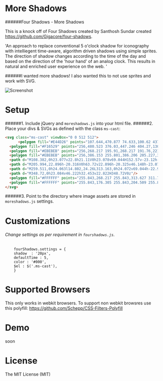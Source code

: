 More Shadows
============
######Four Shadows - More Shadows

This is a knock off of Four Shadows created by Santhosh Sundar created https://github.com/Gigacore/four-shadows.

'An approach to replace conventional 5 o'clock shadow for iconography with intelliegent time-aware, algorithm driven shadows using simple sprites. The direction of shadow changes according to the time of the day and based on the direction of the 'hour hand' of an analog clock. This results in natural and enriched user experience on the web. '

######I wanted more shadows!
I also wanted this to not use sprites and work with SVG.

![Screenshot](http://i.imgur.com/WzZIrs0.gif)


Setup
============
######1. Include jQuery and ```moreshadows.js``` into your html file.
######2. Place your divs & SVGs as defined with the class ``ms-cast``:

```HTML
<svg class="ms-cast" viewBox="0 0 512 512">
      <polygon fill="#E44D26" points="107.644,470.877 74.633,100.62 437.367,100.62 404.321,470.819 255.778,512             "/>
  <polygon fill="#F16529" points="256,480.523 376.03,447.246 404.27,130.894 256,130.894             "/>
  <polygon fill="#EBEBEB" points="256,268.217 195.91,268.217 191.76,221.716 256,221.716 256,176.305 255.843,176.305 142.132,176.305 143.219,188.488 154.38,313.627 256,313.627"/>
  <polygon fill="#EBEBEB" points="256,386.153 255.801,386.206 205.227,372.55 201.994,336.333 177.419,336.333 156.409,336.333 162.771,407.634 255.791,433.457 256,433.399"/>
  <path d="M108.382,0h23.077v22.8h21.11V0h23.078v69.044H152.57v-23.12h-21.11v23.12h-23.077V0z"/>
  <path d="M205.994,22.896h-20.316V0h63.72v22.896h-20.325v46.148h-23.078V22.896z"/>
  <path d="M259.511,0h24.063l14.802,24.26L313.163,0h24.072v69.044h-22.982V34.822l-15.877,24.549h-0.397l-15.888-24.549v34.222h-22.58V0z"/>
  <path d="M348.72,0h23.084v46.222h32.453v22.822H348.72V0z"/>
  <polygon fill="#FFFFFF" points="255.843,268.217 255.843,313.627 311.761,313.627 306.49,372.521 255.843,386.191 255.843,433.435 348.937,407.634 349.62,399.962 360.291,280.411 361.399,268.217 349.162,268.217"/>
  <polygon fill="#FFFFFF" points="255.843,176.305 255.843,204.509 255.843,221.605 255.843,221.716 365.385,221.716 365.385,221.716 365.531,221.716 366.442,211.509 368.511,188.488 369.597,176.305"/>
</svg>
```
######3. Point to the directory where image assets are stored in ```moreshadows.js``` settings.


Customizations
===================
###### Change settings as per requirement in ```fourshadows.js```.

```JS
	fourShadows.settings = {
	shadow	: '20px',
	defaultTime	: 5,
	color : '#000',
	$el	: $('.ms-cast'),
	}
```

Supported Browsers
===================
This only works in webkit browsers.
To support non webkit browsres use this polyfill: https://github.com/Schepp/CSS-Filters-Polyfill

Demo
===================
soon



License
===================
The MIT License (MIT)

